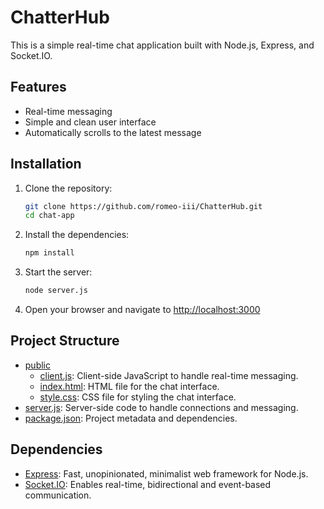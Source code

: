 # ChatterHub

This is a simple real-time chat application built with Node.js, Express, and Socket.IO.

## Features

- Real-time messaging
- Simple and clean user interface
- Automatically scrolls to the latest message

## Installation

1. Clone the repository:
    ```sh
    git clone https://github.com/romeo-iii/ChatterHub.git
    cd chat-app
    ```

2. Install the dependencies:
    ```sh
    npm install
    ```

3. Start the server:
    ```sh
    node server.js
    ```

4. Open your browser and navigate to [http://localhost:3000](http://_vscodecontentref_/0)

## Project Structure

- [public](http://_vscodecontentref_/1)
  - [client.js](http://_vscodecontentref_/2): Client-side JavaScript to handle real-time messaging.
  - [index.html](http://_vscodecontentref_/3): HTML file for the chat interface.
  - [style.css](http://_vscodecontentref_/4): CSS file for styling the chat interface.
- [server.js](http://_vscodecontentref_/5): Server-side code to handle connections and messaging.
- [package.json](http://_vscodecontentref_/6): Project metadata and dependencies.

## Dependencies

- [Express](https://expressjs.com/): Fast, unopinionated, minimalist web framework for Node.js.
- [Socket.IO](https://socket.io/): Enables real-time, bidirectional and event-based communication.